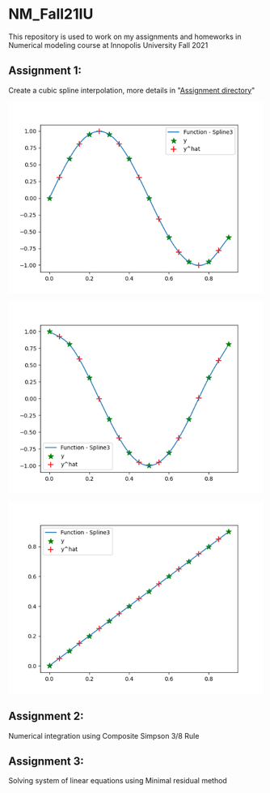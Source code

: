 # NM_Fall21IU
This repository is used to work on my assignments and homeworks in Numerical modeling course at Innopolis University Fall 2021


## Assignment 1:

Create a cubic spline interpolation, more details in "[Assignment directory](https://github.com/hany606/NM_Fall21IU/tree/main/Assignments/assignment1)"

![set1.png](Assignments/assignment1/equation_imgs/set1.png)

![set2.png](Assignments/assignment1/equation_imgs/set2.png)

![set3.png](Assignments/assignment1/equation_imgs/set3.png)

## Assignment 2:

Numerical integration using Composite Simpson 3/8 Rule

## Assignment 3:

Solving system of linear equations using Minimal residual method
